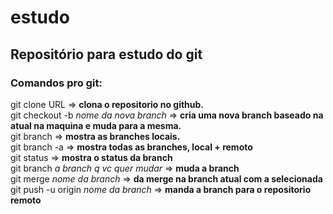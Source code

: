 # estudo
## Repositório para estudo do git

### Comandos pro git:

git clone  URL => **clona o repositorio no github.**  
git checkout -b *nome da nova branch* => **cria uma nova branch baseado   na atual na maquina e muda para a mesma.**  
git branch => **mostra as branches locais.**  
git branch -a => **mostra todas as branches, local + remoto**  
git status => **mostra o status da branch**  
git branch *a branch q vc quer mudar* => **muda a branch**  
git merge *nome da branch* => **da merge na branch atual com a selecionada**  
git push -u origin *nome da branch* => **manda a branch para o repositorio remoto**  
